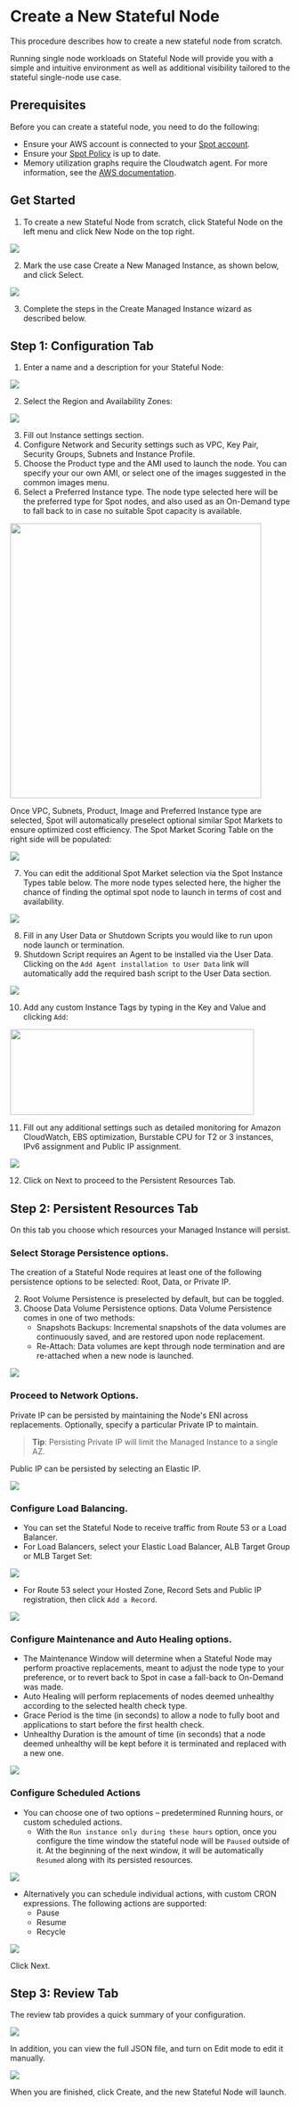 # Create a New Stateful Node

This procedure describes how to create a new stateful node from scratch.

Running single node workloads on Stateful Node will provide you with a simple and intuitive environment as well as additional visibility tailored to the stateful single-node use case.

## Prerequisites

Before you can create a stateful node, you need to do the following:

- Ensure your AWS account is connected to your [Spot account](connect-your-cloud-provider/aws-account).
- Ensure your [Spot Policy](elastigroup/tutorials/elastigroup-tasks/update-spot-policy) is up to date.
- Memory utilization graphs require the Cloudwatch agent. For more information, see the [AWS documentation](https://docs.aws.amazon.com/AWSEC2/latest/UserGuide/mon-scripts.html).

## Get Started

1. To create a new Stateful Node from scratch, click Stateful Node on the left menu and click New Node on the top right.

<img src="/managed-instance-a/_media/create-new-a.png" />

2. Mark the use case Create a New Managed Instance, as shown below, and click Select.

<img src="/managed-instance-a/_media/create-new-b.png" />

3. Complete the steps in the Create Managed Instance wizard as described below.

## Step 1: Configuration Tab

1. Enter a name and a description for your Stateful Node:

<img src="/managed-instance-a/_media/create-new-c.png" />

2. Select the Region and Availability Zones:

<img src="/managed-instance/_media/gettingstarted-create-new-04.png" />

3. Fill out Instance settings section.
4. Configure Network and Security settings such as VPC, Key Pair, Security Groups, Subnets and Instance Profile.
5. Choose the Product type and the AMI used to launch the node. You can specify your our own AMI, or select one of the images suggested in the common images menu.
6. Select a Preferred Instance type. The node type selected here will be the preferred type for Spot nodes, and also used as an On-Demand type to fall back to in case no suitable Spot capacity is available.

<img src="/managed-instance/_media/gettingstarted-create-new-05.png" width="451" height="494" />

Once VPC, Subnets, Product, Image and Preferred Instance type are selected, Spot will automatically preselect optional similar Spot Markets to ensure optimized cost efficiency. The Spot Market Scoring Table on the right side will be populated:

<img src="/managed-instance-a/_media/create-new-d.png" />

7. You can edit the additional Spot Market selection via the Spot Instance Types table below. The more node types selected here, the higher the chance of finding the optimal spot node to launch in terms of cost and availability.

<img src="/managed-instance/_media/gettingstarted-create-new-07.png" />

8. Fill in any User Data or Shutdown Scripts you would like to run upon node launch or termination.
9. Shutdown Script requires an Agent to be installed via the User Data. Clicking on the `Add Agent installation to User Data` link will automatically add the required bash script to the User Data section.

<img src="/managed-instance/_media/gettingstarted-create-new-08.png" />

10. Add any custom Instance Tags by typing in the Key and Value and clicking `Add`:

<img src="/managed-instance/_media/gettingstarted-create-new-09.png" width="438" height="154" />

11. Fill out any additional settings such as detailed monitoring for Amazon CloudWatch, EBS optimization, Burstable CPU for T2 or 3 instances, IPv6 assignment and Public IP assignment.

<img src="/managed-instance/_media/gettingstarted-create-new-10.png" />

12. Click on Next to proceed to the Persistent Resources Tab.

## Step 2: Persistent Resources Tab

On this tab you choose which resources your Managed Instance will persist.

### Select Storage Persistence options.

The creation of a Stateful Node requires at least one of the following persistence options to be selected: Root, Data, or Private IP.

2. Root Volume Persistence is preselected by default, but can be toggled.
3. Choose Data Volume Persistence options. Data Volume Persistence comes in one of two methods:
   - Snapshots Backups: Incremental snapshots of the data volumes are continuously saved, and are restored upon node replacement.
   - Re-Attach: Data volumes are kept through node termination and are re-attached when a new node is launched.

<img src="/managed-instance/_media/gettingstarted-create-new-11.png" />

### Proceed to Network Options.

Private IP can be persisted by maintaining the Node's ENI across replacements. Optionally, specify a particular Private IP to maintain.

> **Tip**: Persisting Private IP will limit the Managed Instance to a single AZ.

Public IP can be persisted by selecting an Elastic IP.

<img src="/managed-instance/_media/gettingstarted-create-new-12.png" />

### Configure Load Balancing.

- You can set the Stateful Node to receive traffic from Route 53 or a Load Balancer.
- For Load Balancers, select your Elastic Load Balancer, ALB Target Group or MLB Target Set:

<img src="/managed-instance/_media/gettingstarted-create-new-13.png" />

- For Route 53 select your Hosted Zone, Record Sets and Public IP registration, then click `Add a Record`.

<img src="/managed-instance/_media/gettingstarted-create-new-14.png" />

### Configure Maintenance and Auto Healing options.

- The Maintenance Window will determine when a Stateful Node may perform proactive replacements, meant to adjust the node type to your preference, or to revert back to Spot in case a fall-back to On-Demand was made.
- Auto Healing will perform replacements of nodes deemed unhealthy according to the selected health check type.
- Grace Period is the time (in seconds) to allow a node to fully boot and applications to start before the first health check.
- Unhealthy Duration is the amount of time (in seconds) that a node deemed unhealthy will be kept before it is terminated and replaced with a new one.

<img src="/managed-instance/_media/gettingstarted-create-new-15.png" />

### Configure Scheduled Actions

- You can choose one of two options – predetermined Running hours, or custom scheduled actions.
  - With the `Run instance only during these hours` option, once you configure the time window the stateful node will be `Paused` outside of it. At the beginning of the next window, it will be automatically `Resumed` along with its persisted resources.

<img src="/managed-instance/_media/gettingstarted-create-new-16.png" />

- Alternatively you can schedule individual actions, with custom CRON expressions. The following actions are supported:
  - Pause
  - Resume
  - Recycle

<img src="/managed-instance/_media/gettingstarted-create-new-17.png" />

Click Next.

## Step 3: Review Tab

The review tab provides a quick summary of your configuration.

<img src="/managed-instance/_media/gettingstarted-create-new-18.png" />

In addition, you can view the full JSON file, and turn on Edit mode to edit it manually.

<img src="/managed-instance/_media/gettingstarted-create-new-19.png" />

When you are finished, click Create, and the new Stateful Node will launch.
